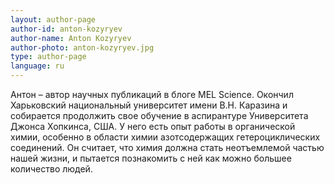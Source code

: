 ```yaml
---
layout: author-page
author-id: anton-kozyryev
author-name: Anton Kozyryev
author-photo: anton-kozyryev.jpg
type: author-page
language: ru
---
```

Антон – автор научных публикаций в блоге MEL Science. Окончил Харьковский национальный университет имени В.Н. Каразина  и собирается продолжить свое обучение в аспирантуре Университета Джонса Хопкинса, США. У него есть опыт работы в органической химии, особенно в области химии азотсодержащих гетероциклических соединений. Он считает, что химия должна стать неотъемлемой частью нашей жизни, и пытается познакомить с ней как можно большее количество людей.